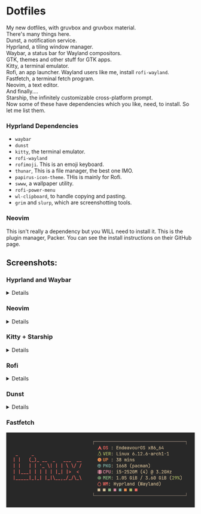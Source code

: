 # Dotfiles
My new dotfiles, with gruvbox and gruvbox material.\
There's many things here.\
Dunst, a notification service.\
Hyprland, a tiling window manager.\
Waybar, a status bar for Wayland compositors.\
GTK, themes and other stuff for GTK apps.\
Kitty, a terminal emulator.\
Rofi, an app launcher. Wayland users like me, install `rofi-wayland`.\
Fastfetch, a terminal fetch program.\
Neovim, a text editor.\
And finally....\
Starship, the infinitely customizable cross-platform prompt.\
Now some of these have dependencies which you like, need, to install. So let me list them.
### Hyprland Dependencies
- `waybar`
- `dunst`
- `kitty`, the terminal emulator.
- `rofi-wayland`
- `rofimoji`. This is an emoji keyboard.
- `thunar`, This is a file manager, the best one IMO.
- `papirus-icon-theme`. THis is mainly for Rofi.
- `swww`, a wallpaper utility.
- `rofi-power-menu`
- `wl-clipboard`, to handle copying and pasting.
- `grim` and `slurp`, which are screenshotting tools.
### Neovim
This isn't really a dependency but you WILL need to install it. This is the plugin manager, Packer. You can see the install instructions on their GitHub page.
## Screenshots:
### <summary>Hyprland and Waybar</summary>
<details>

![hyprway](screenshots/hyprland.png)
![hypr](screenshots/hypr.png)

</details>

### Neovim

<details>

![neovim](screenshots/nvim.png)
![nvim](screenshots/neovim.png)
  
</details>

### Kitty + Starship

<details>
The shell here is `fish` by the way.

![aio](screenshots/aio2.png)

</details>

### Rofi

<details>

![bruh im too lazy to add an alt text](screenshots/rofi.png)
  
</details>

### Dunst

<details>

![s](screenshots/dunst.png)
  
</details>

### Fastfetch

![fastfetch](screenshots/fastfetch.png)
